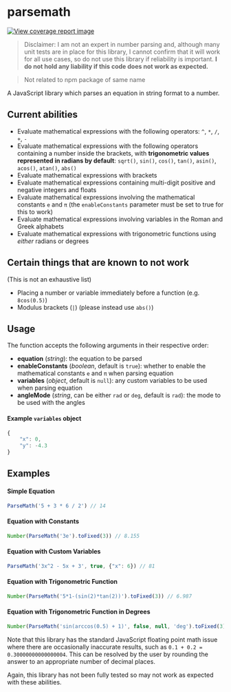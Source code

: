# parsemath

[![View coverage report image](https://img.shields.io/badge/view%20coverage%20report-click-informational)](https://git.sebdoe.com/parsemath/coverage/lcov-report/)

> Disclaimer: I am not an expert in number parsing and, although many unit tests are in place for this library, I cannot confirm that it will work for all use cases, so do not use this library if reliability is important. **I do not hold any liability if this code does not work as expected.**

> Not related to npm package of same name

A JavaScript library which parses an equation in string format to a number.

## Current abilities
* Evaluate mathematical expressions with the following operators: `^`, `*`, `/`, `+`, `-`
* Evaluate mathematical expressions with the following operators containing a number inside the brackets, with **trigonometric values represented in radians by default**: `sqrt()`, `sin()`, `cos()`, `tan()`, `asin()`, `acos()`, `atan()`, `abs()`
* Evaluate mathematical expressions with brackets
* Evaluate mathematical expressions containing multi-digit positive and negative integers and floats
* Evaluate mathematical expressions involving the mathematical constants `e` and `π` (the `enableConstants` parameter must be set to true for this to work)
* Evaluate mathematical expressions involving variables in the Roman and Greek alphabets
* Evaluate mathematical expressions with trigonometric functions using *either* radians or degrees

## Certain things that are known to not work
(This is not an exhaustive list)
* Placing a number or variable immediately before a function (e.g. `8cos(0.5)`)
* Modulus brackets (`|`) (please instead use `abs()`)

## Usage
The function accepts the following arguments in their respective order:
* **equation** (*string*): the equation to be parsed
* **enableConstants** (*boolean*, default is `true`): whether to enable the mathematical constants `e` and `π` when parsing equation
* **variables** (*object*, default is `null`): any custom variables to be used when parsing equation
* **angleMode** (*string*, can be either `rad` or `deg`, default is `rad`): the mode to be used with the angles

#### Example `variables` object
```js
{
    "x": 0,
    "y": -4.3
}
```

## Examples
#### Simple Equation
```js
ParseMath('5 + 3 * 6 / 2') // 14
```

#### Equation with Constants
```js
Number(ParseMath('3e').toFixed(3)) // 8.155
```

#### Equation with Custom Variables
```js
ParseMath('3x^2 - 5x + 3', true, {"x": 6}) // 81
```

#### Equation with Trigonometric Function

```js
Number(ParseMath('5*1-(sin(2)*tan(2))').toFixed(3)) // 6.987
```

#### Equation with Trigonometric Function in Degrees

```js
Number(ParseMath('sin(arccos(0.5) + 1)', false, null, 'deg').toFixed(3)) // 0.875
```

Note that this library has the standard JavaScript floating point math issue where there are occasionally inaccurate results, such as `0.1 + 0.2 = 0.30000000000000004`. This can be resolved by the user by rounding the answer to an appropriate number of decimal places.

Again, this library has not been fully tested so may not work as expected with these abilities.
